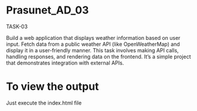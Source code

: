 ﻿# Prasunet_AD_03
TASK-03

Build a web application that displays weather information based on user input. Fetch data from a public weather API (like OpenWeatherMap) and display it in a user-friendly manner. This task involves making API calls, handling responses, and rendering data on the frontend. It’s a simple project that demonstrates integration with external APIs.

# To view the output 
Just execute the index.html file
